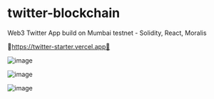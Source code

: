 # twitter-blockchain
Web3 Twitter App build on Mumbai testnet - Solidity, React, Moralis

💎https://twitter-starter.vercel.app💎

![image](https://user-images.githubusercontent.com/38008294/167959273-da808088-2d7a-4f53-a86b-1c6a102996a2.png)

![image](https://user-images.githubusercontent.com/38008294/167959380-282a948d-2241-49cb-9da6-2bac35099d32.png)

![image](https://user-images.githubusercontent.com/38008294/167959436-c83a6e87-5b43-4b47-8c4a-994d43f3f592.png)

